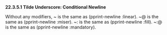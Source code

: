**22.3.5.1 Tilde Underscore: Conditional Newline** 

Without any modifiers, ~ is the same as (pprint-newline :linear). ~@ is the same as (pprint-newline :miser). ~: is the same as (pprint-newline :fill). ~:@ is the same as (pprint-newline :mandatory). 

